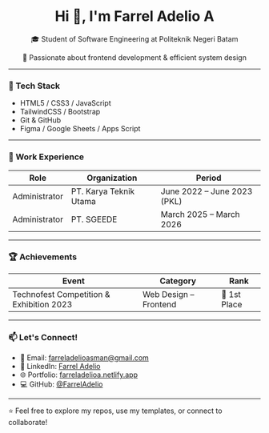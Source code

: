 <h1 align="center">Hi 👋, I'm Farrel Adelio A</h1>
<p align="center">🎓 Student of Software Engineering at Politeknik Negeri Batam</p>
<p align="center">🧠 Passionate about frontend development & efficient system design</p>

---

### 🧰 Tech Stack
- HTML5 / CSS3 / JavaScript
- TailwindCSS / Bootstrap
- Git & GitHub
- Figma / Google Sheets / Apps Script

---

### 💼 Work Experience

| Role           | Organization              | Period                      |
|----------------|---------------------------|-----------------------------|
| Administrator  | PT. Karya Teknik Utama    | June 2022 – June 2023 (PKL) |
| Administrator  | PT. SGEEDE                | March 2025 – March 2026     |

---

### 🏆 Achievements

| Event                                     | Category                 | Rank         |
|------------------------------------------|--------------------------|--------------|
| Technofest Competition & Exhibition 2023 | Web Design – Frontend    | 🥇 1st Place  |

---

### 📫 Let's Connect!

- 📧 Email: farreladelioasman@gmail.com  
- 🔗 LinkedIn: [Farrel Adelio](https://linkedin.com/in/m-farrel-adelio-asman-5493a92a7)  
- 🌐 Portfolio: [farreladelioa.netlify.app](https://farreladelioa.netlify.app)  
- 💻 GitHub: [@FarrelAdelio](https://github.com/FarrelAdelio)

---

⭐ Feel free to explore my repos, use my templates, or connect to collaborate!
